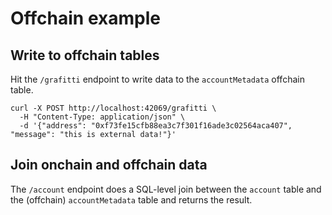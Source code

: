 # Offchain example

## Write to offchain tables

Hit the `/grafitti` endpoint to write data to the `accountMetadata` offchain table.

```
curl -X POST http://localhost:42069/grafitti \
  -H "Content-Type: application/json" \
  -d '{"address": "0xf73fe15cfb88ea3c7f301f16ade3c02564aca407", "message": "this is external data!"}'
```

## Join onchain and offchain data

The `/account` endpoint does a SQL-level join between the `account` table and the (offchain) `accountMetadata` table and returns the result.
